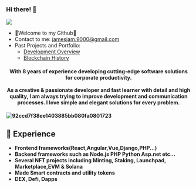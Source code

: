 ### Hi there! 👋

![](https://komarev.com/ghpvc/?username=Mr0XI&color=yellow)

- 💖Welcome to my Github💖
- Contact to me: jamesjam.9000@gmail.com
- Past Projects and Portfolio: 
  - <a href="https://james.vercel.app">Development Overview</a>
  - <a href="https://github.com/yamate0116/Blockchain-overview">Blockchain History</a>

<h4 align="center">
  <b> With 8 years of experience developing cutting-edge software solutions for corporate productivity.<br/>
<br />
As a creative & passionate developer and fast learner with detail and high quality, I am always trying to improve development and communication processes. I love simple and elegant solutions for every problem.
<br />
</h4>

![92ccd7f38ee1403885bb080fa0801723](https://github.com/yamate0116/yamate0116/assets/125228912/f13e2d13-1b83-4f74-983a-bc3a01eb76ef)


  
 ## 💖 Experience
- Frontend frameworks(React,Angular,Vue,Django,PHP...)
- Backend frameworks such as Node.js PHP Python Asp.net etc...
- Several NFT projects including Minting, Staking, Launchpad, Marketplace,EVM & Solana
- Made Smart contracts and utility tokens
- DEX, Defi, Dapps
 <br />
